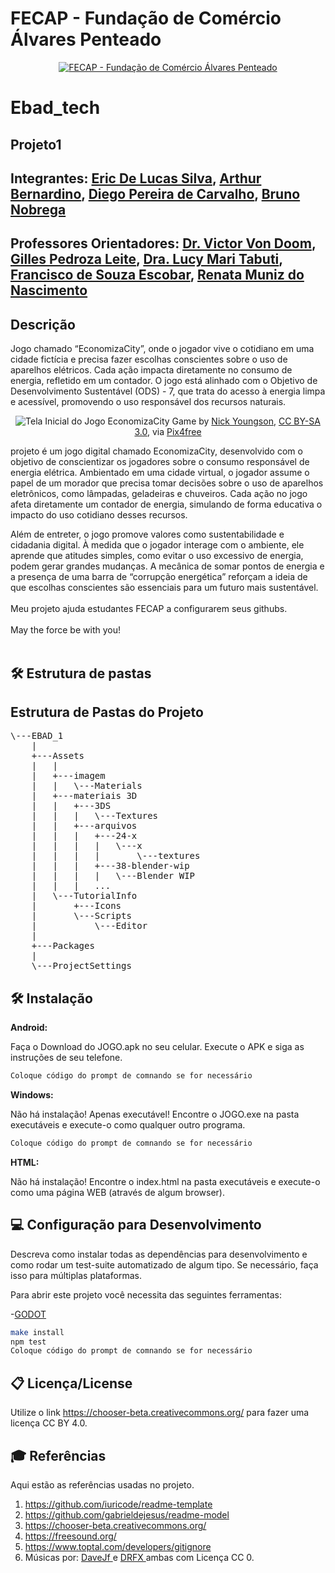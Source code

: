 # FECAP - Fundação de Comércio Álvares Penteado

<p align="center">
<a href= "https://www.fecap.br/"><img src="https://encrypted-tbn0.gstatic.com/images?q=tbn:ANd9GcRhZPrRa89Kma0ZZogxm0pi-tCn_TLKeHGVxywp-LXAFGR3B1DPouAJYHgKZGV0XTEf4AE&usqp=CAU" alt="FECAP - Fundação de Comércio Álvares Penteado" border="0"></a>
</p>

# Ebad_tech

## Projeto1

## Integrantes: <a href="https://www.linkedin.com/in/victorbarq/](https://www.linkedin.com/in/eric-de-lucas-silva-902589265/?originalSubdomain=br)">Eric De Lucas Silva</a>, <a href="https://www.linkedin.com/in/arthur-bernardino-70b651302?utm_source=share&utm_campaign=share_via&utm_content=profile&utm_medium=android_app">Arthur Bernardino</a>, <a href="https://www.linkedin.com/in/diego-pereira-119847361?utm_source=share&utm_campaign=share_via&utm_content=profile&utm_medium=ios_app">Diego Pereira de Carvalho</a>, <a href="www.linkedin.com/in/bruno-nóbrega-537376362">Bruno Nobrega</a>

## Professores Orientadores: <a href="https://www.linkedin.com/in/victorbarq/">Dr. Victor Von Doom</a>, <a href="https://www.linkedin.com/in/victorbarq/">Gilles Pedroza Leite</a>, <a href="https://www.linkedin.com/in/victorbarq/">Dra. Lucy Mari Tabuti</a>, <a href="https://www.linkedin.com/in/victorbarq/">Francisco de Souza Escobar</a>, <a href="https://www.linkedin.com/in/victorbarq/">Renata Muniz do Nascimento</a>

## Descrição
Jogo chamado “EconomizaCity”, onde o jogador vive o cotidiano em uma cidade fictícia e precisa fazer escolhas conscientes sobre o uso de aparelhos elétricos. Cada ação impacta diretamente no consumo de energia, refletido em um contador. O jogo está alinhado com o Objetivo de Desenvolvimento Sustentável (ODS) - 7, que trata do acesso à energia limpa e acessível, promovendo o uso responsável dos recursos naturais.


<p align="center">
  <img src="https://github.com/user-attachments/assets/88db68e7-2edf-4b25-8b8f-5f3a68314fdc" alt="Tela Inicial do Jogo EconomizaCity" border="0">
  Game by <a href="http://www.nyphotographic.com/">Nick Youngson</a>,
  <a rel="license" href="https://creativecommons.org/licenses/by-sa/3.0/">CC BY-SA 3.0</a>,
  via <a href="http://pix4free.org/">Pix4free</a>
</p>


projeto é um jogo digital chamado EconomizaCity, desenvolvido com o objetivo de conscientizar os jogadores sobre o consumo responsável de energia elétrica. Ambientado em uma cidade virtual, o jogador assume o papel de um morador que precisa tomar decisões sobre o uso de aparelhos eletrônicos, como lâmpadas, geladeiras e chuveiros. Cada ação no jogo afeta diretamente um contador de energia, simulando de forma educativa o impacto do uso cotidiano desses recursos.

Além de entreter, o jogo promove valores como sustentabilidade e cidadania digital. À medida que o jogador interage com o ambiente, ele aprende que atitudes simples, como evitar o uso excessivo de energia, podem gerar grandes mudanças. A mecânica de somar pontos de energia e a presença de uma barra de “corrupção energética” reforçam a ideia de que escolhas conscientes são essenciais para um futuro mais sustentável.
<br><br>
Meu projeto ajuda estudantes FECAP a configurarem seus githubs.
<br><br>
May the force be with you!
<br><br>

## 🛠 Estrutura de pastas

<h2>Estrutura de Pastas do Projeto</h2>
<pre>
\---EBAD_1
    |
    +---Assets
    |   |
    |   +---imagem
    |   |   \---Materials
    |   +---materiais 3D
    |   |   +---3DS
    |   |   |   \---Textures
    |   |   +---arquivos
    |   |   |   +---24-x
    |   |   |   |   \---x
    |   |   |   |       \---textures
    |   |   |   +---38-blender-wip
    |   |   |   |   \---Blender WIP
    |   |   |   ...
    |   \---TutorialInfo
    |       +---Icons
    |       \---Scripts
    |           \---Editor
    |
    +---Packages
    |
    \---ProjectSettings
</pre>



## 🛠 Instalação

<b>Android:</b>

Faça o Download do JOGO.apk no seu celular.
Execute o APK e siga as instruções de seu telefone.

```sh
Coloque código do prompt de comnando se for necessário
```

<b>Windows:</b>

Não há instalação! Apenas executável!
Encontre o JOGO.exe na pasta executáveis e execute-o como qualquer outro programa.

```sh
Coloque código do prompt de comnando se for necessário
```

<b>HTML:</b>

Não há instalação!
Encontre o index.html na pasta executáveis e execute-o como uma página WEB (através de algum browser).

## 💻 Configuração para Desenvolvimento

Descreva como instalar todas as dependências para desenvolvimento e como rodar um test-suite automatizado de algum tipo. Se necessário, faça isso para múltiplas plataformas.

Para abrir este projeto você necessita das seguintes ferramentas:

-<a href="https://godotengine.org/download">GODOT</a>

```sh
make install
npm test
Coloque código do prompt de comnando se for necessário
```

## 📋 Licença/License
Utilize o link <https://chooser-beta.creativecommons.org/> para fazer uma licença CC BY 4.0.

## 🎓 Referências

Aqui estão as referências usadas no projeto.

1. <https://github.com/iuricode/readme-template>
2. <https://github.com/gabrieldejesus/readme-model>
3. <https://chooser-beta.creativecommons.org/>
4. <https://freesound.org/>
5. <https://www.toptal.com/developers/gitignore>
6. Músicas por: <a href="https://freesound.org/people/DaveJf/sounds/616544/"> DaveJf </a> e <a href="https://freesound.org/people/DRFX/sounds/338986/"> DRFX </a> ambas com Licença CC 0.
